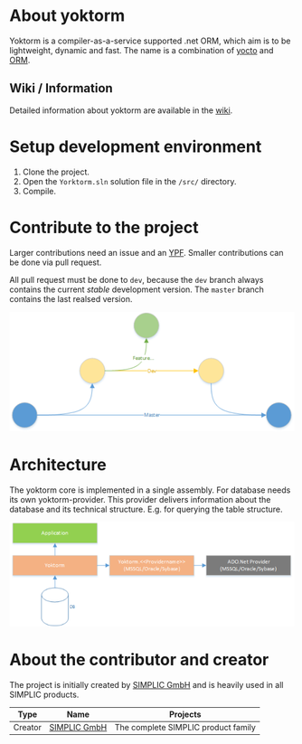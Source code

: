# About yoktorm

Yoktorm is a compiler-as-a-service supported .net ORM, which aim is to be lightweight, dynamic and fast. The name is a combination of [yocto](https://en.wikipedia.org/wiki/Yocto-) and [ORM](https://en.wikipedia.org/wiki/Object-relational_mapping).

## Wiki / Information

Detailed information about yoktorm are available in the [wiki](https://github.com/simplic-systems/yoktorm/wiki).

# Setup development environment

 1. Clone the project.
 2. Open the `Yorktorm.sln` solution file in the `/src/` directory.
 3. Compile.

# Contribute to the project

Larger contributions need an issue and an [YPF](https://github.com/simplic-systems/yoktorm/wiki). Smaller contributions can be done via pull request.

All pull request must be done to `dev`, because the `dev` branch always contains the current *stable* development version. The `master` branch contains the last realsed version. 

![Branching.png](Branching.png)

# Architecture

The yoktorm core is implemented in a single assembly. For database needs its own yoktorm-provider. This provider delivers
information about the database and its technical structure. E.g. for querying the table structure.

![Yoktorm-Architecture.png](Yoktorm-Architecture.png)

# About the contributor and creator

The project is initially created by [SIMPLIC GmbH](https://simplic.biz) and is heavily used in all SIMPLIC products.

| Type | Name | Projects |
| --- | --- | --- |
| Creator | [SIMPLIC GmbH](https://simplic.biz) | The complete SIMPLIC product family |
